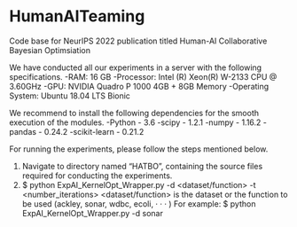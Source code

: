 # HumanAITeaming
Code base for NeurIPS 2022 publication titled Human-AI Collaborative Bayesian Optimsiation

We have conducted all our experiments in a server with the following specifications.
  -RAM: 16 GB
  -Processor: Intel (R) Xeon(R) W-2133 CPU @ 3.60GHz
  -GPU: NVIDIA Quadro P 1000 4GB + 8GB Memory
  -Operating System: Ubuntu 18.04 LTS Bionic

We recommend to install the following dependencies for the smooth execution of the
modules.
  -Python - 3.6
  -scipy - 1.2.1
  -numpy - 1.16.2
  -pandas - 0.24.2
  -scikit-learn - 0.21.2

For running the experiments, please follow the steps mentioned below.
1. Navigate to directory named “HATBO”, containing the source files required for conducting the experiments.
2. $ python ExpAI_KernelOpt_Wrapper.py -d <dataset/function> -t <number_iterations>
    <dataset/function> is the dataset or the function to be used (ackley, sonar, wdbc, ecoli, · · · )
    For example: $ python ExpAI_KernelOpt_Wrapper.py -d sonar
